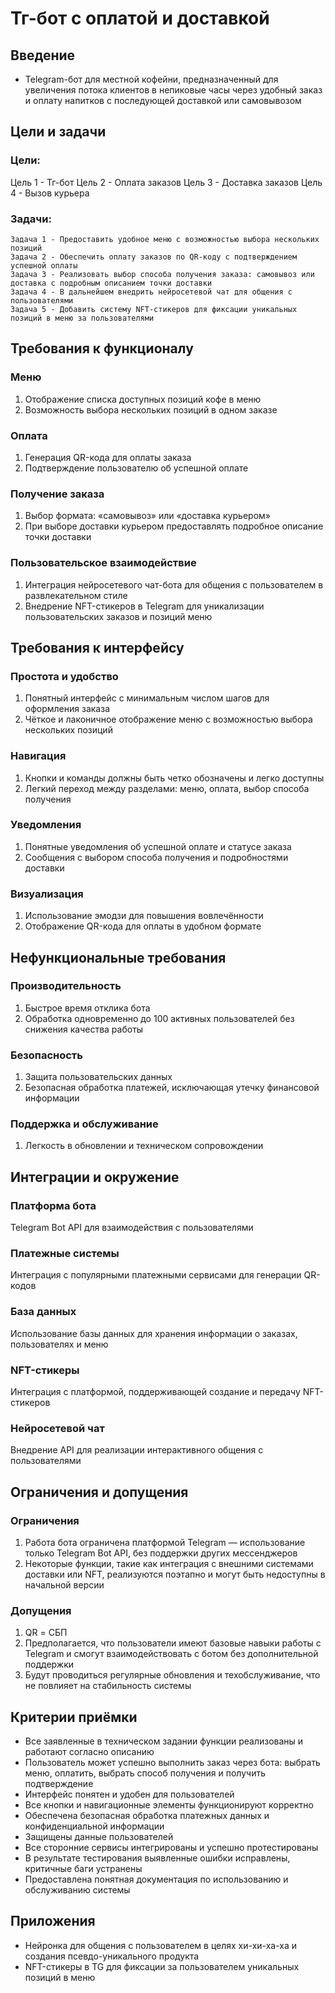 # Тг-бот с оплатой и доставкой
## Введение
- Telegram-бот для местной кофейни, предназначенный для увеличения потока клиентов в непиковые часы через удобный заказ и оплату напитков с последующей доставкой или самовывозом
## Цели и задачи
### Цели:
  Цель 1 - Тг-бот
  Цель 2 - Оплата заказов
  Цель 3 - Доставка заказов
  Цель 4 - Вызов курьера

### Задачи:
```
Задача 1 - Предоставить удобное меню с возможностью выбора нескольких позиций
Задача 2 - Обеспечить оплату заказов по QR-коду с подтверждением успешной оплаты
Задача 3 - Реализовать выбор способа получения заказа: самовывоз или доставка с подробным описанием точки доставки
Задача 4 - В дальнейшем внедрить нейросетевой чат для общения с пользователями
Задача 5 - Добавить систему NFT-стикеров для фиксации уникальных позиций в меню за пользователями
```
## Требования к функционалу
### Меню
  1. Отображение списка доступных позиций кофе в меню
  2. Возможность выбора нескольких позиций в одном заказе
### Оплата
  1. Генерация QR-кода для оплаты заказа
  2. Подтверждение пользователю об успешной оплате
### Получение заказа
  1. Выбор формата: «самовывоз» или «доставка курьером»
  2. При выборе доставки курьером предоставлять подробное описание точки доставки
### Пользовательское взаимодействие
  1. Интеграция нейросетевого чат-бота для общения с пользователем в развлекательном стиле
  2. Внедрение NFT-стикеров в Telegram для уникализации пользовательских заказов и позиций меню
## Требования к интерфейсу
### Простота и удобство
  1. Понятный интерфейс с минимальным числом шагов для оформления заказа
  2. Чёткое и лаконичное отображение меню с возможностью выбора нескольких позиций
### Навигация
  1. Кнопки и команды должны быть четко обозначены и легко доступны
  2. Легкий переход между разделами: меню, оплата, выбор способа получения
### Уведомления
  1. Понятные уведомления об успешной оплате и статусе заказа
  2. Сообщения с выбором способа получения и подробностями доставки
### Визуализация
  1. Использование эмодзи для повышения вовлечённости
  2. Отображение QR-кода для оплаты в удобном формате
## Нефункциональные требования
### Производительность
  1. Быстрое время отклика бота
  2. Обработка одновременно до 100 активных пользователей без снижения качества работы
### Безопасность
  1. Защита пользовательских данных
  2. Безопасная обработка платежей, исключающая утечку финансовой информации
### Поддержка и обслуживание
  1. Легкость в обновлении и техническом сопровождении
## Интеграции и окружение
### Платформа бота
  Telegram Bot API для взаимодействия с пользователями
### Платежные системы
  Интеграция с популярными платежными сервисами для генерации QR-кодов 
### База данных
  Использование базы данных для хранения информации о заказах, пользователях и меню
### NFT-стикеры
  Интеграция с платформой, поддерживающей создание и передачу NFT-стикеров
### Нейросетевой чат
  Внедрение API для реализации интерактивного общения с пользователями
## Ограничения и допущения
### Ограничения
1. Работа бота ограничена платформой Telegram — использование только Telegram Bot API, без поддержки других мессенджеров
2. Некоторые функции, такие как интеграция с внешними системами доставки или NFT, реализуются поэтапно и могут быть недоступны в начальной версии
### Допущения
1. QR = СБП
2. Предполагается, что пользователи имеют базовые навыки работы с Telegram и смогут взаимодействовать с ботом без дополнительной поддержки
3. Будут проводиться регулярные обновления и техобслуживание, что не повлияет на стабильность системы
## Критерии приёмки
- Все заявленные в техническом задании функции реализованы и работают согласно описанию
- Пользователь может успешно выполнить заказ через бота: выбрать меню, оплатить, выбрать способ получения и получить подтверждение
- Интерфейс понятен и удобен для пользователей
- Все кнопки и навигационные элементы функционируют корректно
- Обеспечена безопасная обработка платежных данных и конфиденциальной информации
- Защищены данные пользователей
- Все сторонние сервисы интегрированы и успешно протестированы
- В результате тестирования выявленные ошибки исправлены, критичные баги устранены
- Предоставлена понятная документация по использованию и обслуживанию системы
## Приложения
- Нейронка для общения с пользователем в целях хи-хи-ха-ха и создания псевдо-уникального продукта
- NFT-стикеры в TG для фиксации за пользователем уникальных позиций в меню
  

   
  

